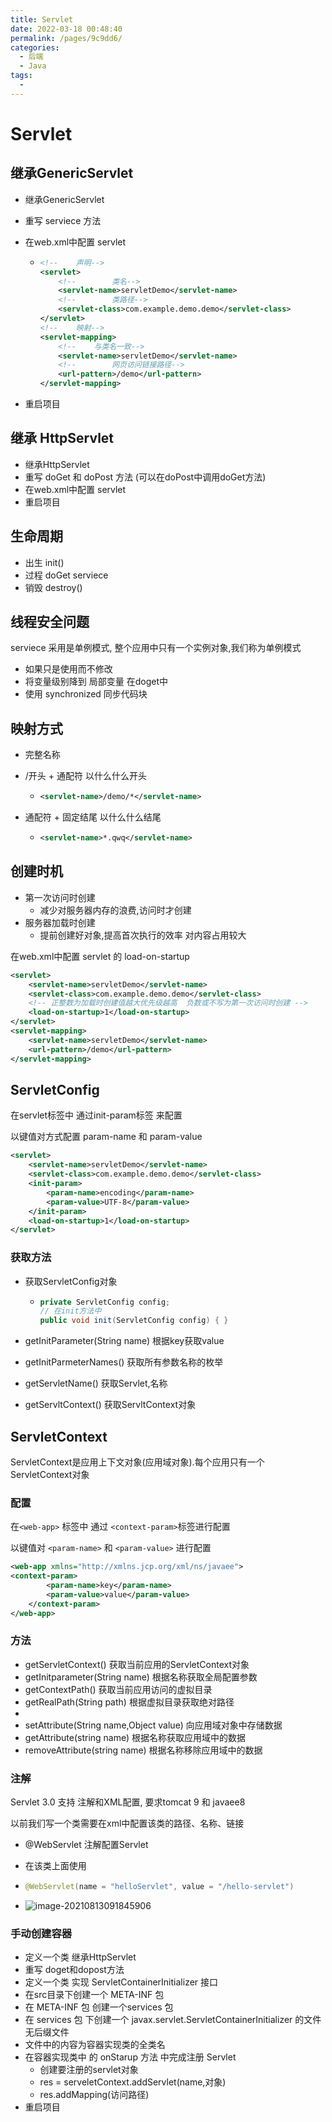 ```yaml
---
title: Servlet
date: 2022-03-18 00:48:40
permalink: /pages/9c9dd6/
categories:
  - 后端
  - Java
tags:
  - 
---
```

# Servlet

## 继承GenericServlet

- 继承GenericServlet

- 重写 serviece 方法

- 在web.xml中配置 servlet

  - ```xml
    <!--    声明-->
    <servlet>
        <!--        类名-->
        <servlet-name>servletDemo</servlet-name>
        <!--        类路径-->
        <servlet-class>com.example.demo.demo</servlet-class>
    </servlet>
    <!--    映射-->
    <servlet-mapping>
        <!--    与类名一致-->
        <servlet-name>servletDemo</servlet-name>
        <!--        网页访问链接路径-->
        <url-pattern>/demo</url-pattern>
    </servlet-mapping>
    ```

- 重启项目

## 继承 HttpServlet

- 继承HttpServlet
- 重写 doGet 和 doPost 方法 (可以在doPost中调用doGet方法)
- 在web.xml中配置 servlet
- 重启项目



## 生命周期

- 出生  init()
- 过程 doGet serviece 
- 销毁 destroy()



## 线程安全问题

serviece 采用是单例模式, 整个应用中只有一个实例对象,我们称为单例模式

- 如果只是使用而不修改
- 将变量级别降到 局部变量 在doget中
- 使用 synchronized 同步代码块

## 映射方式

- 完整名称

- /开头 + 通配符  以什么什么开头

  - ```xml
    <servlet-name>/demo/*</servlet-name>
    ```

- 通配符 + 固定结尾   以什么什么结尾

  - ```xml
    <servlet-name>*.qwq</servlet-name>
    ```

## 创建时机

- 第一次访问时创建
  - 减少对服务器内存的浪费,访问时才创建
- 服务器加载时创建
  - 提前创建好对象,提高首次执行的效率  对内容占用较大

在web.xml中配置 servlet 的 load-on-startup

```xml
<servlet>
    <servlet-name>servletDemo</servlet-name>
    <servlet-class>com.example.demo.demo</servlet-class>      
    <!-- 正整数为加载时创建值越大优先级越高  负数或不写为第一次访问时创建 -->
    <load-on-startup>1</load-on-startup>
</servlet>
<servlet-mapping>
    <servlet-name>servletDemo</servlet-name>
    <url-pattern>/demo</url-pattern>
</servlet-mapping>
```





## ServletConfig

在servlet标签中 通过init-param标签 来配置

以键值对方式配置 param-name 和 param-value

```xml
<servlet>
    <servlet-name>servletDemo</servlet-name>
    <servlet-class>com.example.demo.demo</servlet-class>
    <init-param>
        <param-name>encoding</param-name>
        <param-value>UTF-8</param-value>
    </init-param>
    <load-on-startup>1</load-on-startup>
</servlet>
```

### 获取方法

- 获取ServletConfig对象 

  - ```java
    private ServletConfig config;
    // 在init方法中
    public void init(ServletConfig config) { }
    ```

- getInitParameter(String name)  根据key获取value

- getInitParmeterNames() 获取所有参数名称的枚举

- getServletName()  获取Servlet,名称

- getServltContext() 获取ServltContext对象



## ServletContext

ServletContext是应用上下文对象(应用域对象).每个应用只有一个ServletContext对象

### 配置

在`<web-app>` 标签中 通过 `<context-param>`标签进行配置

以键值对 `<param-name>`  和  `<param-value>` 进行配置

```xml
<web-app xmlns="http://xmlns.jcp.org/xml/ns/javaee">
<context-param>
        <param-name>key</param-name>
        <param-value>value</param-value>
    </context-param>
</web-app>
```

### 方法

- getServletContext()  获取当前应用的ServletContext对象
- getInitparameter(String name)   根据名称获取全局配置参数
- getContextPath()   获取当前应用访问的虚拟目录
- getRealPath(String path)  根据虚拟目录获取绝对路径
- 
- setAttribute(String name,Object value)  向应用域对象中存储数据
- getAttribute(string name)   根据名称获取应用域中的数据
- removeAttribute(string name)  根据名称移除应用域中的数据



### 注解

Servlet 3.0 支持 注解和XML配置, 要求tomcat 9 和 javaee8

以前我们写一个类需要在xml中配置该类的路径、名称、链接

- @WebServlet 注解配置Servlet

- 在该类上面使用 

- ```java
  @WebServlet(name = "helloServlet", value = "/hello-servlet")
  ```

- ![image-20210813091845906](https://cdn.jsdelivr.net/gh/Iekrwh/images/md-images/image-20210813091845906.png)

### 手动创建容器

- 定义一个类 继承HttpServlet
- 重写 doget和dopost方法
- 定义一个类 实现 ServletContainerInitializer 接口
- 在src目录下创建一个 META-INF 包
- 在 META-INF 包  创建一个services 包
- 在 services 包 下创建一个 javax.servlet.ServletContainerInitializer 的文件 无后缀文件
- 文件中的内容为容器实现类的全类名
- 在容器实现类中 的 onStarup 方法 中完成注册 Servlet
  - 创建要注册的servlet对象
  - res = serveletContext.addServlet(name,对象)
  - res.addMapping(访问路径)
- 重启项目



